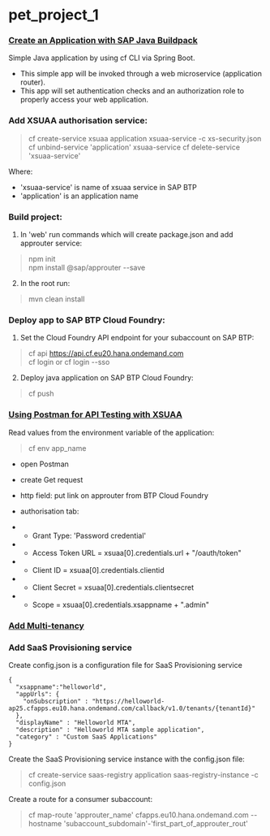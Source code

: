 # pet_project_1

### [Create an Application with SAP Java Buildpack](https://developers.sap.com/tutorials/btp-cf-buildpacks-java-create.html)   
Simple Java application by using cf CLI via Spring Boot.
- This simple app will be invoked through a web microservice (application router).
- This app will set authentication checks and an authorization role to properly access
your web application.

### Add XSUAA authorisation service:
> cf create-service xsuaa application xsuaa-service -c xs-security.json  
> cf unbind-service 'application' xsuaa-service 
> cf delete-service 'xsuaa-service'

Where:  
- 'xsuaa-service' is name of xsuaa service in SAP BTP  
- 'application' is an application name


### Build project:  
1. In 'web' run commands which will create package.json and add approuter service:
> npm init  
> npm install @sap/approuter --save  
> 
2. In the root run:
> mvn clean install

### Deploy app to SAP BTP Cloud Foundry:  
1. Set the Cloud Foundry API endpoint for your subaccount on SAP BTP:  
> cf api https://api.cf.eu20.hana.ondemand.com  
> cf login or cf login --sso  

2. Deploy java application on SAP BTP Cloud Foundry:  
> cf push  

### [Using Postman for API Testing with XSUAA](https://blogs.sap.com/2020/03/02/using-postman-for-api-testing-with-xsuaa/)  
Read values from the environment variable of the application:
>cf env app_name

- open Postman
- create Get request
- http field: put link on approuter from BTP Cloud Foundry

- authorisation tab:  
- - Grant Type: 'Password credential'
- - Access Token URL = xsuaa[0].credentials.url + "/oauth/token"
- - Client ID = xsuaa[0].credentials.clientid
- - Client Secret = xsuaa[0].credentials.clientsecret
- - Scope = xsuaa[0].credentials.xsappname + ".admin"


### [Add Multi-tenancy](https://developers.sap.com/tutorials/cp-cf-security-xsuaa-multi-tenant.html)
### Add SaaS Provisioning service
Create config.json is a configuration file for SaaS Provisioning service
```
{
  "xsappname":"helloworld",
  "appUrls": {
    "onSubscription" : "https://helloworld-ap25.cfapps.eu10.hana.ondemand.com/callback/v1.0/tenants/{tenantId}"
  },
  "displayName" : "Helloworld MTA",
  "description" : "Helloworld MTA sample application",
  "category" : "Custom SaaS Applications"
}
```
Create the SaaS Provisioning service instance with the config.json file:  
> cf create-service saas-registry application saas-registry-instance -c config.json

Create a route for a consumer subaccount:  
> cf map-route 'approuter_name' cfapps.eu10.hana.ondemand.com --hostname 'subaccount_subdomain'-'first_part_of_approuter_rout'
